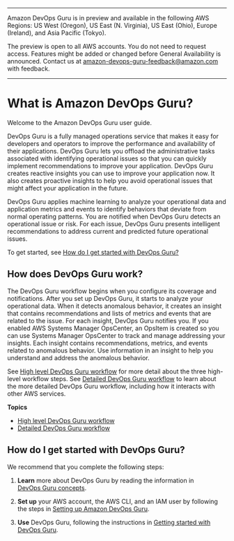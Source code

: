 --------

Amazon DevOps Guru is in preview and available in the following AWS Regions: US West \(Oregon\), US East \(N\. Virginia\), US East \(Ohio\), Europe \(Ireland\), and Asia Pacific \(Tokyo\)\.

The preview is open to all AWS accounts\. You do not need to request access\. Features might be added or changed before General Availability is announced\. Contact us at [amazon\-devops\-guru\-feedback@amazon\.com](mailto:amazon-devops-guru-feedback@amazon.com) with feedback\.

--------

# What is Amazon DevOps Guru?<a name="welcome"></a>

Welcome to the Amazon DevOps Guru user guide\.

DevOps Guru is a fully managed operations service that makes it easy for developers and operators to improve the performance and availability of their applications\. DevOps Guru lets you offload the administrative tasks associated with identifying operational issues so that you can quickly implement recommendations to improve your application\. DevOps Guru creates reactive insights you can use to improve your application now\. It also creates proactive insights to help you avoid operational issues that might affect your application in the future\. 

DevOps Guru applies machine learning to analyze your operational data and application metrics and events to identify behaviors that deviate from normal operating patterns\. You are notified when DevOps Guru detects an operational issue or risk\. For each issue, DevOps Guru presents intelligent recommendations to address current and predicted future operational issues\. 

To get started, see [How do I get started with DevOps Guru?](#how-do-i-get-started) 

## How does DevOps Guru work?<a name="how-it-works"></a>

The DevOps Guru workflow begins when you configure its coverage and notifications\. After you set up DevOps Guru, it starts to analyze your operational data\. When it detects anomalous behavior, it creates an insight that contains recommendations and lists of metrics and events that are related to the issue\. For each insight, DevOps Guru notifies you\. If you enabled AWS Systems Manager OpsCenter, an OpsItem is created so you can use Systems Manager OpsCenter to track and manage addressing your insights\. Each insight contains recommendations, metrics, and events related to anomalous behavior\. Use information in an insight to help you understand and address the anomalous behavior\.

See [High level DevOps Guru workflow](high-level-workflow.md) for more detail about the three high\-level workflow steps\. See [Detailed DevOps Guru workflow](detailed-workflow.md) to learn about the more detailed DevOps Guru workflow, including how it interacts with other AWS services\. 

**Topics**
+ [High level DevOps Guru workflow](high-level-workflow.md)
+ [Detailed DevOps Guru workflow](detailed-workflow.md)

## How do I get started with DevOps Guru?<a name="how-do-i-get-started"></a>

 We recommend that you complete the following steps: 

1. **Learn** more about DevOps Guru by reading the information in [ DevOps Guru concepts](concepts.md)\. 

1. **Set up** your AWS account, the AWS CLI, and an IAM user by following the steps in [Setting up Amazon DevOps Guru](setting-up.md)\. 

1. **Use** DevOps Guru, following the instructions in [Getting started with DevOps Guru](getting-started.md)\. 